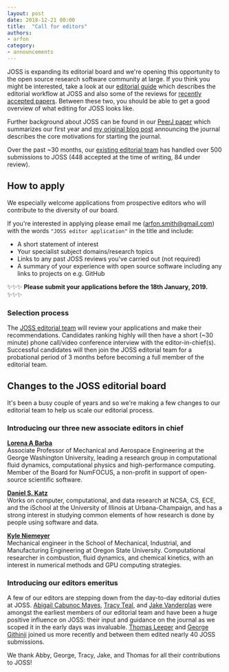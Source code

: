 ```yaml
---
layout: post
date: 2018-12-21 00:00
title:  "Call for editors"
authors:
- arfon
category:
- announcements
---
```


JOSS is expanding its editorial board and we're opening this opportunity to the open source research software community at large. If you think you might be interested, take a look at our [editorial guide](https://joss.readthedocs.io/en/latest/editing.html) which describes the editorial workflow at JOSS and also some of the reviews for [recently accepted papers](https://github.com/openjournals/joss-reviews/issues?utf8=%E2%9C%93&q=is%3Aclosed+label%3Aaccepted+). Between these two, you should be able to get a good overview of what editing for JOSS looks like.

Further background about JOSS can be found in our [PeerJ paper](https://peerj.com/articles/cs-147/) which summarizes our first year and [my original blog post](http://arfon.org/announcing-the-journal-of-open-source-software/index.html) announcing the journal describes the core motivations for starting the journal.

Over the past ~30 months, our [existing editorial team](http://joss.theoj.org/about#editorial_board) has handled over 500 submissions to JOSS (448 accepted at the time of writing, 84 under review).

## How to apply

We especially welcome applications from prospective editors who will contribute to the diversity of our board.

If you're interested in applying please email me (<arfon.smith@gmail.com>) with the words `"JOSS editor application"` in the title and include:

- A short statement of interest
- Your specialist subject domains/research topics
- Links to any past JOSS reviews you've carried out (not required)
- A summary of your experience with open source software including any links to projects on e.g. GitHub

✨✨✨ **Please submit your applications before the 18th January, 2019.** ✨✨✨

### Selection process

The [JOSS editorial team](http://joss.theoj.org/about#editorial_board) will review your applications and make their recommendations. Candidates ranking highly will then have a short (~30 minute) phone call/video conference interview with the editor-in-chief(s). Successful candidates will then join the JOSS editorial team for a probational period of 3 months before becoming a full member of the editorial team.

## Changes to the JOSS editorial board

It's been a busy couple of years and so we're making a few changes to our editorial team to help us scale our editorial process.

### Introducing our three new associate editors in chief

[**Lorena A Barba**](http://lorenabarba.com/)  
Associate Professor of Mechanical and Aerospace Engineering at the George Washington University, leading a research group in computational fluid dynamics, computational physics and high-performance computing. Member of the Board for NumFOCUS, a non-profit in support of open-source scientific software.

[**Daniel S. Katz**](http://danielskatz.org/)  
Works on computer, computational, and data research at NCSA, CS, ECE, and the iSchool at the University of Illinois at Urbana-Champaign, and has a strong interest in studying common elements of how research is done by people using software and data.

[**Kyle Niemeyer**](http://kyleniemeyer.com/)  
Mechanical engineer in the School of Mechanical, Industrial, and Manufacturing Engineering at Oregon State University. Computational researcher in combustion, fluid dynamics, and chemical kinetics, with an interest in numerical methods and GPU computing strategies.

### Introducing our editors emeritus

A few of our editors are stepping down from the day-to-day editorial duties at JOSS. [Abigail Cabunoc Mayes](http://acabunoc.github.io/), [Tracy Teal](http://idyll.org/~tracyt/), and [Jake Vanderplas](http://vanderplas.com/) were amongst the earliest members of our editorial team and have been a huge positive influence on JOSS: their input and guidance on the journal as we scoped it in the early days was invaluable. [Thomas Leeper](https://thomasleeper.com/) and [George Githinji](http://virec-group.org/george-githinji) joined us more recently and between them edited nearly 40 JOSS submissions.

We thank Abby, George, Tracy, Jake, and Thomas for all their contributions to JOSS!
